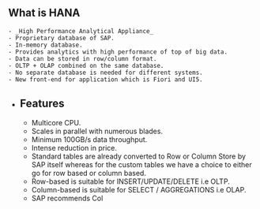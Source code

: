 ## What is HANA
	- _High Performance Analytical Appliance_
	- Proprietary database of SAP.
	- In-memory database.
	- Provides analytics with high performance of top of big data.
	- Data can be stored in row/column format.
	- OLTP + OLAP combined on the same database.
	- No separate database is needed for different systems.
	- New front-end for application which is Fiori and UI5.
- ## Features
	- Multicore CPU.
	- Scales in parallel with numerous blades.
	- Minimum 100GB/s data throughput.
	- Intense reduction in price.
	- Standard tables are already converted to Row or Column Store by SAP itself whereas for the custom tables we have a choice to either go for row based or column based.
	- Row-based is suitable for INSERT/UPDATE/DELETE i.e OLTP.
	- Column-based is suitable for SELECT / AGGREGATIONS i.e OLAP.
	- SAP recommends Col